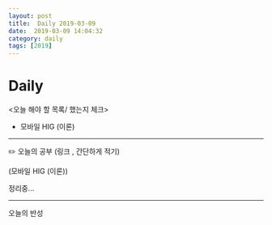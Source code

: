 ```yaml
---
layout: post
title:  Daily 2019-03-09
date:  2019-03-09 14:04:32
category: daily
tags: [2019]
---
```


# Daily

<오늘 해야 할 목록/ 했는지 체크>

- 모바일 HIG (이론)

------

✏️ 오늘의 공부 (링크 , 간단하게 적기)

(모바일 HIG (이론))

정리중...

------

오늘의 반성

> 


